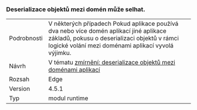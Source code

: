 ### <a name="deserialization-of-objects-across-appdomains-can-fail"></a>Deserializace objektů mezi domén může selhat.

|   |   |
|---|---|
|Podrobnosti|V některých případech Pokud aplikace používá dva nebo více domén aplikací jiné aplikace základů, pokusu o deserializaci objektů v rámci logické volání mezi doménami aplikací vyvolá výjimku.|
|Návrh|V tématu [zmírnění: deserializace objektů mezi doménami aplikací](~/docs/framework/migration-guide/mitigation-deserialization-of-objects-across-app-domains.md)|
|Rozsah|Edge|
|Version|4.5.1|
|Typ|modul runtime|

